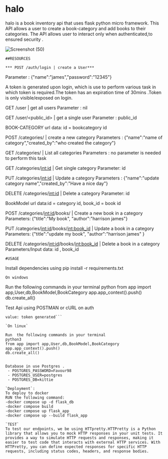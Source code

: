 # halo
halo is a book inventory api that uses flask python micro framework.
This API allows a user to create a book-category and add books to their categories.
The API allows user to interact only when authenticated,to ensured security .



![Screenshot (50)](https://github.com/Craigryy/halo/assets/116971272/a9580fb5-1356-416f-9106-c1429beddf86)

`##RESOURCES`


`*** POST /auth/login | create a User***`


Parameter : {"name":"james","password":"12345"}

A token is generated upon login, which is use to perform various task in which token is required.The token has an expiration time of 30mins .Token is only visible/exposed on login.


GET /user | get all users
Parameter : nil

GET /user/<public_id> | get a single user 
Parameter : public_id 

BOOK-CATEGORY url data: id = bookcategory id

POST /categories/ | create a new category
Parameters : {"name":"name of category","created_by":"who created the category"}

GET /categories/ | List all categories
Parameters : no parameter is needed to perform this task

GET /categories/<int:id> | Get single category
Parameter: id

PUT /categories/<int:id> | Update a category
Parameters : {"name":"update category name","created_by":"Have a nice day"}

DELETE /categories/<int:id> | Delete a category
Parameter: id

BookModel url data:id = category id, book_id = book id

POST /categories/<int:id>/books/ | Create a new book in a category
Parameters: {"title":"My book", "author":"harrison james"}

PUT /categories/<int:id>/books/<int:book_id> | Update a book  in a category 
Parameters: {"title":"update my book", "author":"harrison james" }

DELETE /categories/<int:id>/books/<int:book_id> | Delete a book in a category 
Parameters/Input data: id , book_id 


`#USAGE`

Install dependencies using pip install -r requirements.txt

`On windows`

Run  the following commands in your terminal
python
from app import app,User,db,BookModel,BookCategory 
app.app_context().push()
db.create_all()

Test Api using POSTMAN or cURL
on auth 
```key: x-access-token
value: token generated``` 

`On linux`

Run  the following commands in your terminal
python3
from app import app,User,db,BookModel,BookCategory 
app.app_context().push()
db.create_all()


Database in use Postgres .
 - POSTGRES_PASSWORD=Favour98
 - POSTGRES_USER=postgres
 - POSTGRES_DB=kittie

`Deployment`:
To deploy to docker 
RUN the following command:
-docker compose up -d flask_db
-docker compose build
-docker compose up flask_app
-docker compose up --build flask_app

`TEST`
To test our endpoints, we be using HTTpretty.HTTPretty is a Python library that allows you to mock HTTP responses in your unit tests. It provides a way to simulate HTTP requests and responses, making it easier to test code that interacts with external HTTP services. With HTTPretty, you can define expected responses for specific HTTP requests, including status codes, headers, and response bodies.
